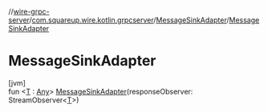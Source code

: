//[wire-grpc-server](../../../index.md)/[com.squareup.wire.kotlin.grpcserver](../index.md)/[MessageSinkAdapter](index.md)/[MessageSinkAdapter](-message-sink-adapter.md)

# MessageSinkAdapter

[jvm]\
fun &lt;[T](index.md) : [Any](https://kotlinlang.org/api/latest/jvm/stdlib/kotlin/-any/index.html)&gt; [MessageSinkAdapter](-message-sink-adapter.md)(responseObserver: StreamObserver&lt;[T](index.md)&gt;)
